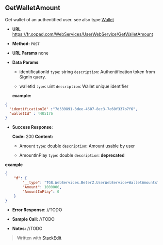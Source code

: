 **GetWalletAmount**
----
  Get wallet of an authentified user.
  see also type [Wallet](../Types/Wallet.md)
  
* **URL**
  https://fr.oopad.com/WebServices/UserWebService/GetWalletAmount

* **Method:**
   `POST`
  
*  **URL Params**
	none  
   
* **Data Params**
	- identificationId
		`type`: string
		`description`: Authentification token from SignIn query.

	- walletId
		`type`: uint
		`description`: Wallet unique identifier

	**example:**
```json
{
  "identificationId" :"7d339891-3dee-4607-8ec3-7e60f337b7f6",
  "walletId" : 4405176
}
```
	
  
* **Success Response:**

    **Code:** 200 
    **Content:** 

	- Amount
			`type`: double
			`description`: Amount usable by user
	
	- AmountInPlay
		`type`: double
		`description`: **deprecated**

**example**
```json
{
    "d": {
        "__type": "TGB.WebServices.BeterZ.UserWebService+WalletAmounts",
        "Amount": 1000000,
        "AmountInPlay": 0
    }
}
```
 
* **Error Response:**
//TODO

* **Sample Call:**
//TODO

* **Notes:**
//TODO

> Written with [StackEdit](https://stackedit.io/).